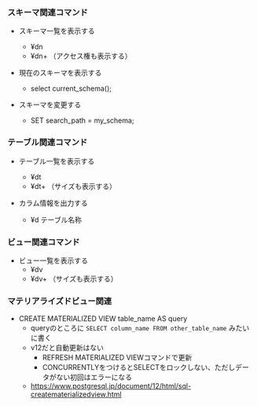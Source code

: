 
### スキーマ関連コマンド

- スキーマ一覧を表示する
  - ¥dn
  - ¥dn+ （アクセス権も表示する）

- 現在のスキーマを表示する
  - select current_schema();

- スキーマを変更する
  - SET search_path = my_schema;

### テーブル関連コマンド

- テーブル一覧を表示する
  - ¥dt
  - ¥dt+ （サイズも表示する）

- カラム情報を出力する
  - ¥d テーブル名称

### ビュー関連コマンド

- ビュー一覧を表示する
  - ¥dv
  - ¥dv+ （サイズも表示する）

### マテリアライズドビュー関連

- CREATE MATERIALIZED VIEW table_name AS query
  - queryのところに `SELECT column_name FROM other_table_name` みたいに書く
  - v12だと自動更新はない
    - REFRESH MATERIALIZED VIEWコマンドで更新
    - CONCURRENTLYをつけるとSELECTをロックしない、ただしデータがない初回はエラーになる
  - https://www.postgresql.jp/document/12/html/sql-creatematerializedview.html
